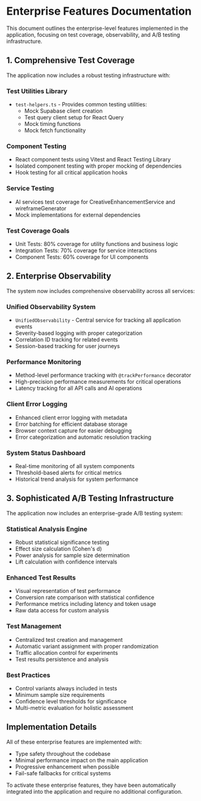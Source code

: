 
# Enterprise Features Documentation

This document outlines the enterprise-level features implemented in the application, focusing on test coverage, observability, and A/B testing infrastructure.

## 1. Comprehensive Test Coverage

The application now includes a robust testing infrastructure with:

### Test Utilities Library

- `test-helpers.ts` - Provides common testing utilities:
  - Mock Supabase client creation
  - Test query client setup for React Query
  - Mock timing functions
  - Mock fetch functionality

### Component Testing

- React component tests using Vitest and React Testing Library
- Isolated component testing with proper mocking of dependencies
- Hook testing for all critical application hooks

### Service Testing

- AI services test coverage for CreativeEnhancementService and wireframeGenerator
- Mock implementations for external dependencies

### Test Coverage Goals

- Unit Tests: 80% coverage for utility functions and business logic
- Integration Tests: 70% coverage for service interactions
- Component Tests: 60% coverage for UI components

## 2. Enterprise Observability

The system now includes comprehensive observability across all services:

### Unified Observability System

- `UnifiedObservability` - Central service for tracking all application events
- Severity-based logging with proper categorization
- Correlation ID tracking for related events
- Session-based tracking for user journeys

### Performance Monitoring

- Method-level performance tracking with `@trackPerformance` decorator
- High-precision performance measurements for critical operations
- Latency tracking for all API calls and AI operations

### Client Error Logging

- Enhanced client error logging with metadata
- Error batching for efficient database storage
- Browser context capture for easier debugging
- Error categorization and automatic resolution tracking

### System Status Dashboard

- Real-time monitoring of all system components
- Threshold-based alerts for critical metrics
- Historical trend analysis for system performance

## 3. Sophisticated A/B Testing Infrastructure

The application now includes an enterprise-grade A/B testing system:

### Statistical Analysis Engine

- Robust statistical significance testing
- Effect size calculation (Cohen's d)
- Power analysis for sample size determination
- Lift calculation with confidence intervals

### Enhanced Test Results

- Visual representation of test performance
- Conversion rate comparison with statistical confidence
- Performance metrics including latency and token usage
- Raw data access for custom analysis

### Test Management

- Centralized test creation and management
- Automatic variant assignment with proper randomization
- Traffic allocation control for experiments
- Test results persistence and analysis

### Best Practices

- Control variants always included in tests
- Minimum sample size requirements
- Confidence level thresholds for significance
- Multi-metric evaluation for holistic assessment

## Implementation Details

All of these enterprise features are implemented with:

- Type safety throughout the codebase
- Minimal performance impact on the main application
- Progressive enhancement when possible
- Fail-safe fallbacks for critical systems

To activate these enterprise features, they have been automatically integrated into the application and require no additional configuration.
